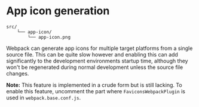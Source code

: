 
# App icon generation

```
src/
	└── app-icon/
		└── app-icon.png
```

Webpack can generate app icons for multiple target platforms from a single source file. This can be quite slow however and enabling this can add significantly to the development environments startup time, although they won't be regenerated during normal development unless the source file changes.

**Note:** This feature is implemented in a crude form but is still lacking. To enable this feature, uncomment the part where `FaviconsWebpackPlugin` is used in `webpack.base.conf.js`.
